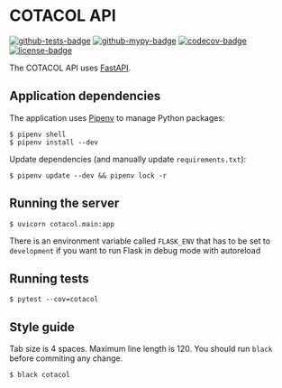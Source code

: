 COTACOL API
===========

[![github-tests-badge]][github-tests]
[![github-mypy-badge]][github-mypy]
[![codecov-badge]][codecov]
[![license-badge]](LICENSE)


The COTACOL API uses [FastAPI][fastapi].

Application dependencies
------------------------

The application uses [Pipenv][pipenv] to manage Python packages:

    $ pipenv shell
    $ pipenv install --dev

Update dependencies (and manually update `requirements.txt`):

    $ pipenv update --dev && pipenv lock -r

Running the server
------------------

    $ uvicorn cotacol.main:app

There is an environment variable called `FLASK_ENV` that has to be set to `development`
if you want to run Flask in debug mode with autoreload

Running tests
-------------

    $ pytest --cov=cotacol

Style guide
-----------

Tab size is 4 spaces. Maximum line length is 120. You should run `black` before commiting any change.

    $ black cotacol


[codecov]: https://codecov.io/gh/eillarra/cotacol
[codecov-badge]: https://codecov.io/gh/eillarra/cotacol/branch/master/graph/badge.svg
[github-mypy]: https://github.com/eillarra/cotacol/actions?query=workflow%3A%22mypy%22
[github-mypy-badge]: https://github.com/eillarra/cotacol/workflows/mypy/badge.svg
[github-tests]: https://github.com/eillarra/cotacol/actions?query=workflow%3A%22tests%22
[github-tests-badge]: https://github.com/eillarra/cotacol/workflows/tests/badge.svg
[license-badge]: https://img.shields.io/badge/license-MIT-blue.svg

[fastapi]: https://fastapi.tiangolo.com/
[pipenv]: https://docs.pipenv.org/#install-pipenv-today
